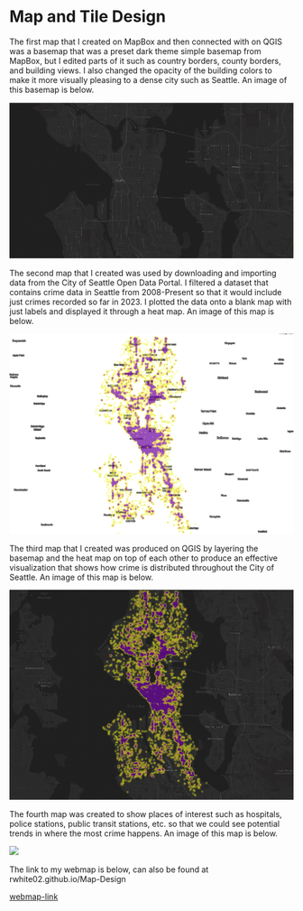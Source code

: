 # Map and Tile Design

The first map that I created on MapBox and then connected with on QGIS was a basemap that was a preset dark theme simple basemap from MapBox, but I edited parts of it such as country borders, county borders, and building views. I also changed the opacity of the building colors to make it more visually pleasing to a dense city such as Seattle. An image of this basemap is below.

![](/assets/basemap.png)

The second map that I created was used by downloading and importing data from the City of Seattle Open Data Portal. I filtered a dataset that contains crime data in Seattle from 2008-Present so that it would include just crimes recorded so far in 2023. I plotted the data onto a blank map with just labels and displayed it through a heat map. An image of this map is below.

![](/assets/crimesmap.png)

The third map that I created was produced on QGIS by layering the basemap and the heat map on top of each other to produce an effective visualization that shows how crime is distributed throughout the City of Seattle. An image of this map is below.

![](/assets/base_and_crime.png)

The fourth map was created to show places of interest such as hospitals, police stations, public transit stations, etc. so that we could see potential trends in where the most crime happens. An image of this map is below.

![](/assets/themed.png)




The link to my webmap is below, can also be found at rwhite02.github.io/Map-Design


[webmap-link](https://rwhite02.github.io/Map-Design/)
